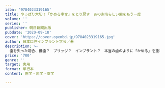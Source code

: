 ```yaml
---
isbn: '9784023319165'
title: やっぱり大切！「かめる幸せ」をとり戻す　あの素晴らしい歯をもう一度
volume: ''
series: ''
publisher: 朝日新聞出版
pubdate: '2020-09-18'
cover: 'https://cover.openbd.jp/9784023319165.jpg'
author: 日本口腔インプラント学会／著
description: >-
  歯を失った場合、義歯？　ブリッジ？　インプラント？　本当の歯のように「かめる」を重視するなら、断然インプラント。健康長寿に大切なお口の健康にも大貢献のインプラト治療の基礎知識がつまった一冊。初めての日本口腔インプラント学会公式本。
price: '700'
genre: ''
target: 実用
format: 単行本
content: 医学・歯学・薬学

---
```

